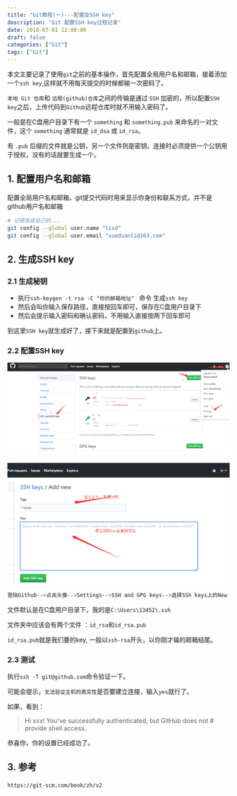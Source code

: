 ```yaml
---
title: "Git教程(一)---配置及SSH key"
description: "Git 配置SSH key过程记录"
date: 2018-07-01 12:00:00
draft: false
categories: ["Git"]
tags: ["Git"]
---
```


本文主要记录了使用`git`之前的基本操作，首先配置全局用户名和邮箱，接着添加一个`ssh key`,这样就不用每天提交的时候都输一次密码了。

<!--more-->

`本地 Git 仓库`和 `远程(github)仓库`之间的传输是通过 `SSH` 加密的，所以配置`SSH key`之后，上传代码到`Github`远程仓库时就不用输入密码了。

一般是在C盘用户目录下有一个 `something` 和 `something.pub` 来命名的一对文件，这个 `something` 通常就是 `id_dsa` 或 `id_rsa`。

有 `.pub` 后缀的文件就是公钥，另一个文件则是密钥。连接时必须提供一个公钥用于授权，没有的话就要生成一个。



## 1. 配置用户名和邮箱

配置全局用户名和邮箱，git提交代码时用来显示你身份和联系方式，并不是github用户名和邮箱

```sh
# 记得改成自己的...
git config --global user.name "lixd" 
git config --global user.email "xueduanli@163.com"
```

## 2. 生成SSH key

### 2.1 生成秘钥

- 执行`ssh-keygen -t rsa -C "你的邮箱地址" ` 命令 生成`ssh key`
- 然后会叫你输入保存路径，直接按回车即可，保存在C盘用户目录下
- 然后会提示输入密码和确认密码，不用输入直接按两下回车即可

到这里`SSH key`就生成好了，接下来就是配置到`github`上。

### 2.2 配置SSH key

![](https://github.com/lixd/blog/raw/master/images/git/2018-12-27-git-ssh-key-set1.png)

![](https://github.com/lixd/blog/raw/master/images/git/2018-12-27-git-ssh-key-set2.png)



```sh
登陆Github-->点击头像-->Settings-->SSH and GPG keys-->选择SSh keys上的New SSH keys-->name 随便写，key就是刚才生成的文件中的所有内容。
```



文件默认是在C盘用户目录下，我的是`C:\Users\13452\.ssh`

文件夹中应该会有两个文件 ：`id_rsa`和`id_rsa.pub` 

`id_rsa.pub`就是我们要的key, 一般以`ssh-rsa`开头，以你刚才输的邮箱结尾。

### 2.3 测试

执行`ssh -T git@github.com`命令验证一下。

可能会提示，`无法验证主机的真实性`是否要建立连接，输入`yes`就行了。

如果，看到：

> Hi xxx! You've successfully authenticated, but GitHub does not # provide shell access.

恭喜你，你的设置已经成功了。

## 3. 参考

`https://git-scm.com/book/zh/v2`